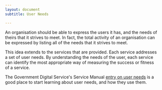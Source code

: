 ```yaml
---
layout: document
subtitle: User Needs

---
```

An organisation should be able to express the users it has, and the needs of theirs that it strives to meet. In fact, the total activity of an organisation can be expressed by listing all of the needs that it strives to meet.

This idea extends to the services that are provided. Each service addresses a set of user needs. By understanding the needs of the user, each service can identify the most appropriate way of measuring the success or fitness of a service.

The Government Digital Service's Service Manual [entry on user needs](https://www.gov.uk/service-manual/user-research/start-by-learning-user-needs) is a good place to start learning about user needs, and how they use them.